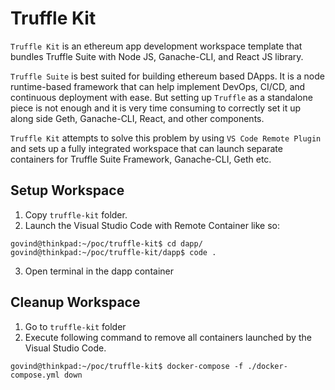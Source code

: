 # Truffle Kit

`Truffle Kit` is an ethereum app development workspace template that bundles Truffle Suite with Node JS, Ganache-CLI, and React JS library.

`Truffle Suite` is best suited for building ethereum based DApps. It is a node runtime-based framework that can help implement DevOps, CI/CD, and continuous deployment with ease. But setting up `Truffle` as a standalone piece is not enough and it is very time consuming to correctly set it up along side Geth, Ganache-CLI, React, and other components.

`Truffle Kit` attempts to solve this problem by using `VS Code Remote Plugin` and sets up a fully integrated workspace that can launch separate containers for Truffle Suite Framework, Ganache-CLI, Geth etc.

## Setup Workspace

1. Copy `truffle-kit` folder.
2. Launch the Visual Studio Code with Remote Container like so:

```
govind@thinkpad:~/poc/truffle-kit$ cd dapp/
govind@thinkpad:~/poc/truffle-kit/dapp$ code .
```

3. Open terminal in the dapp container

## Cleanup Workspace

1. Go to `truffle-kit` folder
2. Execute following command to remove all containers launched by the Visual Studio Code.

```
govind@thinkpad:~/poc/truffle-kit$ docker-compose -f ./docker-compose.yml down

```
